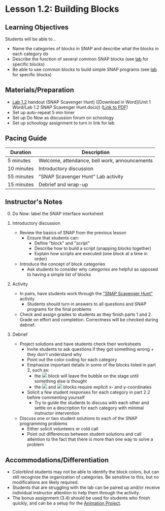 <!--- REVISED -->
# Lesson 1.2: Building Blocks

## Learning Objectives

Students will be able to...

-   Name the categories of blocks in SNAP and describe what the blocks in each category do
-   Describe the function of several common SNAP blocks (see [lab](lab_12.md) for specific blocks)
-   Be able to use common blocks to build simple SNAP programs (see [lab](lab_12.md) for specific blocks)

## Materials/Preparation

-   [Lab 1.2](lab_12.md) handout (SNAP Scavenger Hunt) ([Download in Word](Unit 1 Word/Lab 1.2 SNAP Scavenger Hunt.docx)) ([Link to PDF](https://teals.sharepoint.com/curriculum/_layouts/15/guestaccess.aspx?guestaccesstoken=rJmltydojDSzEXH6CgB09OBvQwgDwjL2DxKUsAS7w0c%3d&docid=0e369dea97ab041e38a1360b6013dae54))
-   Set up auto-repeat 5 min timer
-   Set up Do Now as discussion forum on schoology
-   Set up schoology assignment to turn in link for lab

## Pacing Guide

| Duration   | Description                                   |
| ---------- | --------------------------------------------- |
| 5 minutes  | Welcome, attendance, bell work, announcements |
| 10 minutes | Introductory discussion                       |
| 55 minutes | "SNAP Scavenger Hunt" Lab activity            |
| 15 minutes | Debrief and wrap-up                           |

## Instructor's Notes

0.  Do Now: label the SNAP interface worksheet
1.  Introductory discussion

    -   Review the basics of SNAP from the previous lesson
        -   Ensure that students can:
            -   Define "block" and "script" 
            -   Describe how to build a script (snapping blocks together)
            -   Explain how scripts are executed (one block at a time in order)
    -   Introduce the concept of block categories
        -   Ask students to consider why categories are helpful as opposed to having a simple list of blocks

2.  Activity

    -   In pairs, have students work through the ["SNAP Scavenger Hunt"](lab_12.md) activity
        -   Students should turn in answers to all questions and SNAP programs for the final problems
    -   Check and assign grades to students as they finish parts 1 and 2. Grade on effort and completion. Correctness will be checked during debrief.

3.  Debrief
    -   Project solutions and have students check their worksheets
        -   Invite students to ask questions if they got something wrong + they don't understand why
        -   Point out the color coding for each category
        -   Emphasize important details in some of the blocks listed in part 2, such as:
            -   the ![](think.png) block will leave the bubble on the stage until something else is thought
            -   the ![](gotox-y.png) and ![](glide.png) blocks require explicit x- and y-coordinates
        -   Solicit a few student responses for each category in part 2.2 before commenting yourself
            -   Try to guide the students to discuss with each other and settle on a description for each category with minimal instructor intervention
    -   Discuss one or two student solutions to each of the SNAP programming problems
        -   Either solicit volunteers or cold call
        -   Point out differences between student solutions and call attention to the fact that there is more than one way to solve a problem

## Accommodations/Differentiation

-   Colorblind students may not be able to identify the block colors, but can still recognize the organization of categories. Be sensitive to this, but no modifications are likely required.
-   Students that are struggling with the lab can be paired up and/or receive individual instructor attention to help them through the activity.
-   The bonus assignment (3.4) should be used for students who finish quickly, and can be a setup for the [Animation Project](project_1.md).
